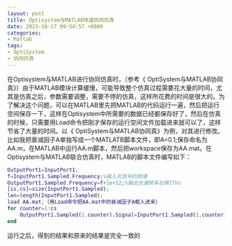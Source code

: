 ```yaml
---
layout: post
title: Optisystem与MATLAB快速协同仿真 
date: 2013-10-17 09:54:57 +0800
categories:
- Matlab
tags:
- OptiSystem
- 协同仿真
---
```


在Optisystem与MATLAB进行协同仿真时，（参考《 OptiSystem与MATLAB协同真》）由于MATLAB模块计算缓慢，可能导致整个仿真过程需要花大量的时间，尤其是仿真之后，参数需要调整，需要不停的仿真，这样所花费的时间是很大的。为了解决这个问题，可以在MATLAB里先把MATLAB的代码运行一遍，然后把运行空间保存一下，这样在Optisystem中所需要的数据已经都保存好了，然后在仿真的时候，只需要用Load命令把刚才保存的运行空间文件加载进来就可以了，这样节省了大量的时间。以《 OptiSystem与MATLAB协同真》为例，对其进行修改。比如我把衰减因子A单独写成一个MATLATB脚本文件，即A=0.1;保存命名为AA.m，在MATLAB中运行AA.m脚本，然后把workspace保存为AA.mat。在Optisystem与MATLAB联合仿真时，MATLAB的脚本文件编写如下：

```matlab
OutputPort1=InputPort1;
f=InputPort1.Sampled.Frequency;%输入光信号的频谱
OutputPort1.Sampled.Frequency=f+1e+12;%输出光谱频率右移1THz
[is,cs]=size(InputPort1.Sampled);
len=length(InputPort1.Sampled);
load AA.mat;（用Load命令把AA.mat中的衰减因子A载入进来）
for counter=1:cs
    OutputPort1.Sampled(1,counter).Signal=InputPort1.Sampled(1,counter).Signal*A;
end
```

运行之后，得到的结果和原来的结果是完全一致的
